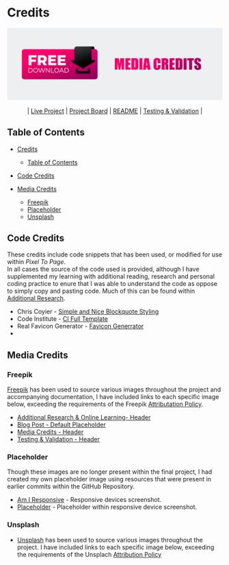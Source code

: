 # Credits
![Learning Objectives](<images/Credits.webp>)
<p align="center">
| <a href="https://pixel-to-page-b4e4b9d4d8dd.herokuapp.com/">Live Project</a> |
  <a href="https://github.com/users/TheRickyroy/projects/3/views/1?visibleFields=%5B%22Title%22%2C%22Assignees%22%2C%22Status%22%2C%22Labels%22%5D">Project Board</a> |
  <a href="https://github.com/TheRickyroy/pixel-to-page/blob/main/README.md">README</a> |
  <a href="https://github.com/TheRickyroy/pixel-to-page/blob/main/documentation/testing.md">Testing & Validation</a> |
</p>

## Table of Contents

- [Credits](credits)
  - [Table of Contents](#table-of-contents)

- [Code Credits](#code-credits)
 
- [Media Credits](#media-credits)
  - [Freepik](#freepik)
  - [Placeholder](#placeholder)
  - [Unsplash](#unsplash)

## Code Credits

These credits include code snippets that has been used, or modified for use within _Pixel To Page_.\
In all cases the source of the code used is provided, although I have supplemented my learning with additional reading, research and personal coding practice to enure that I was able to understand the code as oppose to simply copy and pasting code. Much of this can be found within [Additional Research](documentation/research.md).

- Chris Coyier - [Simple and Nice Blockquote Styling](https://css-tricks.com/snippets/css/simple-and-nice-blockquote-styling/)
- Code Institute - [CI Full Template](https://github.com/Code-Institute-Org/ci-full-template)
- Real Favicon Generator - [Favicon Generrator](https://realfavicongenerator.net/)
- 


## Media Credits

### Freepik

[Freepik](http://www.freepik.com/) has been used to source various images throughout the project and accompanying documentation, I have included links to each specific image below, exceeding the requirements of the Freepik [Attributation Policy](https://support.freepik.com/s/article/Attribution-How-when-and-where?language=en_US).

- [Additional Research & Online Learning- Header](https://www.freepik.com/free-vector/online-learning-landing-page_13638881.htm#fromView=search&page=1&position=12&uuid=8b64e633-5626-4734-b4d7-273fce3cdf98)
- [Blog Post - Default Placeholder](https://www.freepik.com/free-photo/3d-view-books_45148052.htm)
- [Media Credits - Header](https://www.freepik.com/free-vector/free-download-buttons-icons-design_34916178.htm#fromView=search&page=1&position=36&uuid=1230f2ed-b577-4208-8666-20cfb18ea418)
- [Testing & Validation - Header](https://www.freepik.com/free-vector/software-tester-concept-illustration_33533011.htm#fromView=search&page=1&position=36&uuid=09da16cc-b81c-4ba0-8b97-a5234e60efcd)

### Placeholder 

Though these images are no longer present within the final project, I had created my own placeholder image using resources that were present in earlier commits within the GitHub Repository. 

- [Am I Responsive](https://ui.dev/amiresponsive) - Responsive devices screenshot. 
- [Placeholder](https://placehold.co/)  - Placeholder within responsive device screenshot.

### Unsplash

- [Unsplash](https://unsplash.com) has been used to source various images throughout the project. I have included links to each specific image below, exceeding the requirements of the Unsplach [Attribution Policy](https://unsplash.com/license)